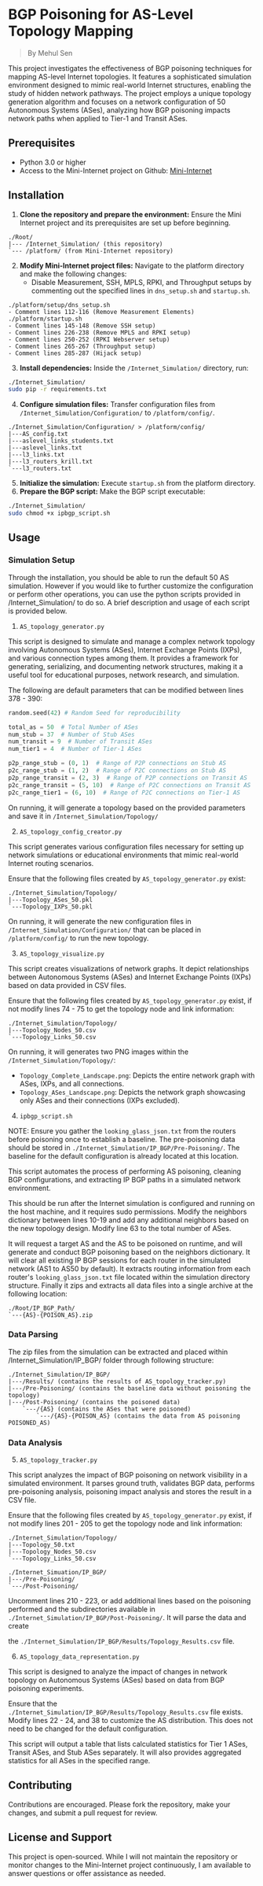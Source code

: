# BGP Poisoning for AS-Level Topology Mapping

> By Mehul Sen

This project investigates the effectiveness of BGP poisoning techniques for mapping AS-level Internet topologies. It features a sophisticated simulation environment designed to mimic real-world Internet structures, enabling the study of hidden network pathways. The project employs a unique topology generation algorithm and focuses on a network configuration of 50 Autonomous Systems (ASes), analyzing how BGP poisoning impacts network paths when applied to Tier-1 and Transit ASes.

## Prerequisites

- Python 3.0 or higher
- Access to the Mini-Internet project on Github: [Mini-Internet](https://github.com/nsg-ethz/mini_internet_project)

## Installation

1. **Clone the repository and prepare the environment:** Ensure the Mini Internet project and its prerequisites are set up before beginning.

```
./Root/
|--- /Internet_Simulation/ (this repository)
`--- /platform/ (from Mini-Internet repository)
```

2. **Modify Mini-Internet project files:** Navigate to the platform directory and make the following changes:
   - Disable Measurement, SSH, MPLS, RPKI, and Throughput setups by commenting out the specified lines in `dns_setup.sh` and `startup.sh`.

```
./platform/setup/dns_setup.sh
- Comment lines 112-116 (Remove Measurement Elements)
./platform/startup.sh
- Comment lines 145-148 (Remove SSH setup)
- Comment lines 226-238 (Remove MPLS and RPKI setup)
- Comment lines 250-252 (RPKI Webserver setup)
- Comment lines 265-267 (Throughput setup)
- Comment lines 285-287 (Hijack setup)
```

3. **Install dependencies:** Inside the `/Internet_Simulation/` directory, run:

```bash
./Internet_Simulation/
sudo pip -r requirements.txt
```

4. **Configure simulation files:** Transfer configuration files from `/Internet_Simulation/Configuration/` to `/platform/config/`.

```
./Internet_Simulation/Configuration/ > /platform/config/
|---AS_config.txt
|---aslevel_links_students.txt
|---aslevel_links.txt
|---l3_links.txt
|---l3_routers_krill.txt
`---l3_routers.txt
```

5. **Initialize the simulation:** Execute `startup.sh` from the platform directory.
6. **Prepare the BGP script:** Make the BGP script executable:

```bash
./Internet_Simulation/
sudo chmod +x ipbgp_script.sh
```

## Usage

### Simulation Setup

Through the installation, you should be able to run the default 50 AS simulation. However if you would like to further customize the configuration or perform other operations, you can use the python scripts provided in /Internet_Simulation/ to do so. A brief description and usage of each script is provided below.

1. `AS_topology_generator.py`

This script is designed to simulate and manage a complex network topology involving Autonomous Systems (ASes), Internet Exchange Points (IXPs), and various connection types among them. It provides a framework for generating, serializing, and documenting network structures, making it a useful tool for educational purposes, network research, and simulation.

The following are default parameters that can be modified between lines 378 - 390:

```python
random.seed(42) # Random Seed for reproducibility

total_as = 50  # Total Number of ASes
num_stub = 37  # Number of Stub ASes
num_transit = 9  # Number of Transit ASes
num_tier1 = 4  # Number of Tier-1 ASes

p2p_range_stub = (0, 1)  # Range of P2P connections on Stub AS
p2c_range_stub = (1, 2)  # Range of P2C connections on Stub AS
p2p_range_transit = (2, 3)  # Range of P2P connections on Transit AS
p2c_range_transit = (5, 10)  # Range of P2C connections on Transit AS
p2c_range_tier1 = (6, 10)  # Range of P2C connections on Tier-1 AS
```

On running, it will generate a topology based on the provided parameters and save it in `/Internet_Simulation/Topology/`

2. `AS_topology_config_creator.py`

This script generates various configuration files necessary for setting up network simulations or educational environments that mimic real-world Internet routing scenarios.

Ensure that the following files created by `AS_topology_generator.py` exist:

```
./Internet_Simulation/Topology/
|---Topology_ASes_50.pkl
`---Topology_IXPs_50.pkl
```

On running, it will generate the new configuration files in `/Internet_Simulation/Configuration/` that can be placed in `/platform/config/` to run the new topology.

3. `AS_topology_visualize.py`

This script creates visualizations of network graphs. It depict relationships between Autonomous Systems (ASes) and Internet Exchange Points (IXPs) based on data provided in CSV files.

Ensure that the following files created by `AS_topology_generator.py` exist, if not modify lines 74 - 75 to get the topology node and link information:

```
./Internet_Simulation/Topology/
|---Topology_Nodes_50.csv
`---Topology_Links_50.csv
```

On running, it will generates two PNG images within the `/Internet_Simulation/Topology/`:

- `Topology_Complete_Landscape.png`: Depicts the entire network graph with ASes, IXPs, and all connections.
- `Topology_ASes_Landscape.png`: Depicts the network graph showcasing only ASes and their connections (IXPs excluded).

4. `ipbgp_script.sh`

NOTE: Ensure you gather the `looking_glass_json.txt` from the routers before poisoning once to establish a baseline. The pre-poisoning data should be stored in `./Internet_Simulation/IP_BGP/Pre-Poisoning/`. The baseline for the default configuration is already located at this location.

This script automates the process of performing AS poisoning, cleaning BGP configurations, and extracting IP BGP paths in a simulated network environment.

This should be run after the Internet simulation is configured and running on the host machine, and it requires sudo permissions. Modify the neighbors dictionary between lines 10-19 and add any additional neighbors based on the new topology design. Modify line 63 to the total number of ASes.

It will request a target AS and the AS to be poisoned on runtime, and will generate and conduct BGP poisoning based on the neighbors dictionary. It will clear all existing IP BGP sessions for each router in the simulated network (AS1 to AS50 by default). It extracts routing information from each router's `looking_glass_json.txt` file located within the simulation directory structure. Finally it zips and extracts all data files into a single archive at the following location:

```
./Root/IP_BGP_Path/
`---{AS}-{POISON_AS}.zip
```

### Data Parsing

The zip files from the simulation can be extracted and placed within /Internet_Simulation/IP_BGP/ folder through following structure:

```
./Internet_Simulation/IP_BGP/
|---/Results/ (contains the results of AS_topology_tracker.py)
|---/Pre-Poisoning/ (contains the baseline data without poisoning the topology)
|---/Post-Poisoning/ (contains the poisoned data)
	`---/{AS} (contains the ASes that were poisoned)
		`---/{AS}-{POISON_AS} (contains the data from AS poisoning POISONED_AS)
```

### Data Analysis

5. `AS_topology_tracker.py`

This script analyzes the impact of BGP poisoning on network visibility in a simulated environment. It parses ground truth, validates BGP data, performs pre-poisoning analysis, poisoning impact analysis and stores the result in a CSV file.

Ensure that the following files created by `AS_topology_generator.py` exist, if not modify lines 201 - 205 to get the topology node and link information:

```
./Internet_Simulation/Topology/
|---Topology_50.txt
|---Topology_Nodes_50.csv
`---Topology_Links_50.csv

./Internet_Simuation/IP_BGP/
|---/Pre-Poisoning/
`---/Post-Poisoning/
```

Uncomment lines 210 - 223, or add additional lines based on the poisoning performed and the subdirectories available in `./Internet_Simulation/IP_BGP/Post-Poisoning/`. It will parse the data and create 

the `./Internet_Simulation/IP_BGP/Results/Topology_Results.csv` file.

6. `AS_topology_data_representation.py`

This script is designed to analyze the impact of changes in network topology on Autonomous Systems (ASes) based on data from BGP poisoning experiments.

Ensure that the `./Internet_Simulation/IP_BGP/Results/Topology_Results.csv` file exists. Modify lines 22 - 24, and 38 to customize the AS distribution. This does not need to be changed for the default configuration.

This script will output a table that lists calculated statistics for Tier 1 ASes, Transit ASes, and Stub ASes separately. It will also provides aggregated statistics for all ASes in the specified range.

## Contributing

Contributions are encouraged. Please fork the repository, make your changes, and submit a pull request for review.

## License and Support

This project is open-sourced. While I will not maintain the repository or monitor changes to the Mini-Internet project continuously, I am available to answer questions or offer assistance as needed.

